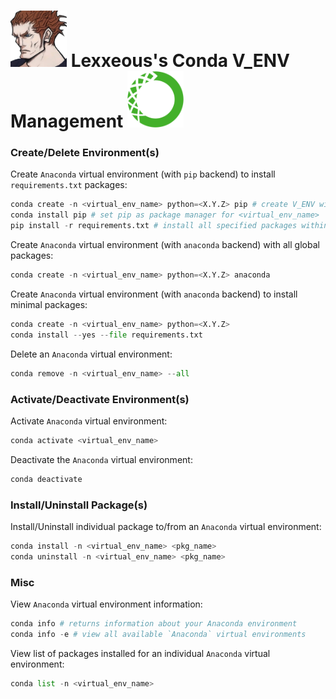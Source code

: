 # <img src="../.pics/Lexxeous/lexx_headshot_clear.png" width="90"/> Lexxeous's Conda V_ENV Management <img src="../.pics/Python/conda_logo.png" width="90"/>

### Create/Delete Environment(s)

Create `Anaconda` virtual environment (with `pip` backend) to install `requirements.txt` packages:

```python
conda create -n <virtual_env_name> python=<X.Y.Z> pip # create V_ENV with pip backend
conda install pip # set pip as package manager for <virtual_env_name>
pip install -r requirements.txt # install all specified packages within "requirements.txt" for <virtual_env_name>
```

Create `Anaconda` virtual environment (with `anaconda` backend) with all global packages:

```python
conda create -n <virtual_env_name> python=<X.Y.Z> anaconda
```

Create `Anaconda` virtual environment (with `anaconda` backend) to install minimal packages:

```python
conda create -n <virtual_env_name> python=<X.Y.Z>
conda install --yes --file requirements.txt
```

Delete an `Anaconda` virtual environment:
```python
conda remove -n <virtual_env_name> --all
```

### Activate/Deactivate Environment(s)

Activate `Anaconda` virtual environment:
```python
conda activate <virtual_env_name>
```

Deactivate the `Anaconda` virtual environment:
```python
conda deactivate
```

### Install/Uninstall Package(s)

Install/Uninstall individual package to/from an `Anaconda` virtual environment:
```python
conda install -n <virtual_env_name> <pkg_name>
conda uninstall -n <virtual_env_name> <pkg_name>
```

### Misc

View `Anaconda` virtual environment information:
```python
conda info # returns information about your Anaconda environment
conda info -e # view all available `Anaconda` virtual environments
```

View list of packages installed for an individual `Anaconda` virtual environment:
```python
conda list -n <virtual_env_name>
```
